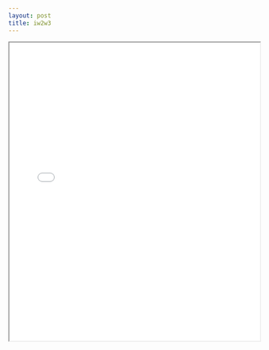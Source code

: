 ```yaml
---
layout: post
title: iw2w3
---
```


<div class="pdf-container">
<iframe src="/ea/assets/pdfs/iw2w3.pdf" height="600" width="100%" allowFullScreen="true"></iframe>
</div>

